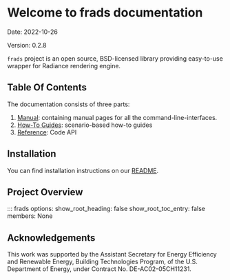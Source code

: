 # Welcome to frads documentation

Date: 2022-10-26

Version: 0.2.8

`frads` project is an open source, BSD-licensed library providing easy-to-use wrapper for Radiance rendering engine.

## Table Of Contents
The documentation consists of three parts:

1. [Manual](manual/index.md): containing manual pages for all the command-line-interfaces.
2. [How-To Guides](how-to-guides.md): scenario-based how-to guides
3. [Reference](reference.md): Code API

## Installation
You can find installation instructions on our [README](https://github.com/LBNL-ETA/frads#installation).

## Project Overview

::: frads
    options:
      show_root_heading: false
      show_root_toc_entry: false
      members: None



## Acknowledgements

This work was supported by the Assistant Secretary for Energy Efficiency and Renewable Energy, Building Technologies Program, of the U.S. Department of Energy, under Contract No. DE-AC02-05CH11231.
